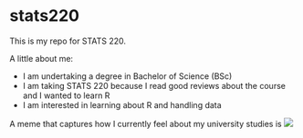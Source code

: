 # stats220

This is my repo for STATS 220. 

A little about me:

- I am undertaking a degree in Bachelor of Science (BSc)
- I am taking STATS 220 because I read good reviews about the course and I wanted to learn R
- I am interested in learning about R and handling data

A meme that captures how I currently feel about my university studies is
![](https://media.tenor.com/EYEWURwI388AAAAM/fake-cry-smile.gif)
